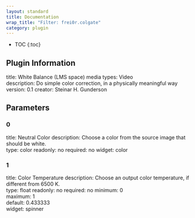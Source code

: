 ```yaml
---
layout: standard
title: Documentation
wrap_title: "Filter: frei0r.colgate"
category: plugin
---
```

* TOC
{:toc}

## Plugin Information

title: White Balance (LMS space)
media types:
Video  
description: Do simple color correction, in a physically meaningful way
version: 0.1
creator: Steinar H. Gunderson

## Parameters

### 0

title: Neutral Color  description:
Choose a color from the source image that should be white.  
type: color
readonly: no
required: no
widget: color  

### 1

title: Color Temperature  description:
Choose an output color temperature, if different from 6500 K.  
type: float
readonly: no
required: no
minimum: 0  
maximum: 1  
default: 0.433333  
widget: spinner  

